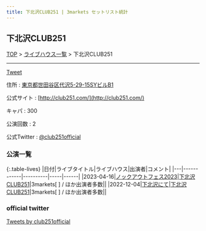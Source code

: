 ```yaml
---
title: 下北沢CLUB251 | 3markets セットリスト統計
---
```

## 下北沢CLUB251

[TOP](/setlist/) > [ライブハウス一覧](livehouses.html) > 下北沢CLUB251

___

<a href="https://twitter.com/share?ref_src=twsrc%5Etfw" data-text="3markets[ ]セットリスト > 下北沢CLUB251" class="twitter-share-button" data-via="3markets" data-hashtags="3markets" data-related="3markets" data-show-count="false">Tweet</a>

住所
:    <a href="https://www.google.co.jp/maps/search/%E6%9D%B1%E4%BA%AC%E9%83%BD%E4%B8%96%E7%94%B0%E8%B0%B7%E5%8C%BA%E4%BB%A3%E6%B2%A25-29-15SY%E3%83%93%E3%83%ABB1" rel="noopener noreferrer" target="_blank">東京都世田谷区代沢5-29-15SYビルB1</a>

公式サイト
:    [http://club251.com/](http://club251.com/)

キャパ
:    300

公演回数
: 2


公式Twitter
: <a href="https://twitter.com/club251official">@club251official</a>


### 公演一覧

{:.table-lives}
|日付|ライブタイトル|ライブハウス|出演者|コメント|
|---|------------|----------|-----|------|
|<span class="nowrap">2023-04-16</span>|[ノックアウトフェス2023](live062.html)|[下北沢CLUB251](livehouse047.html)|3markets[ ] / ほか出演者多数||
|<span class="nowrap">2022-12-04</span>|[下北沢にて](live043.html)|[下北沢CLUB251](livehouse047.html)|3markets[ ] / ほか出演者多数||




### official twitter

<a class="twitter-timeline" href="https://twitter.com/club251official?ref_src=twsrc%5Etfw">Tweets by club251official</a> <script async src="https://platform.twitter.com/widgets.js" charset="utf-8"></script>


<script async src="https://platform.twitter.com/widgets.js" charset="utf-8"></script>
